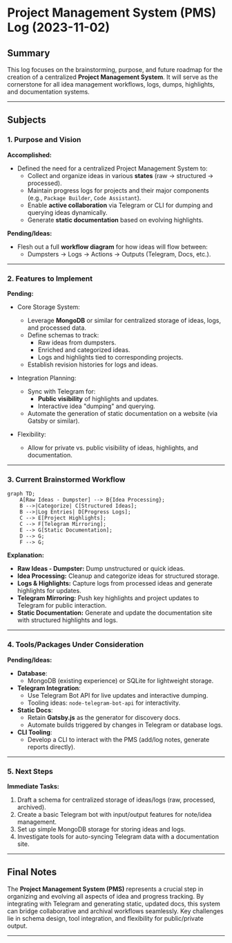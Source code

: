 # Project Management System (PMS) Log (2023-11-02)

## Summary
This log focuses on the brainstorming, purpose, and future roadmap for the creation of a centralized **Project Management System**. It will serve as the cornerstone for all idea management workflows, logs, dumps, highlights, and documentation systems.

---

## Subjects

### 1. Purpose and Vision

**Accomplished:**
- Defined the need for a centralized Project Management System to:
  - Collect and organize ideas in various **states** (raw → structured → processed).
  - Maintain progress logs for projects and their major components (e.g., `Package Builder`, `Code Assistant`).
  - Enable **active collaboration** via Telegram or CLI for dumping and querying ideas dynamically.
  - Generate **static documentation** based on evolving highlights.

**Pending/Ideas:**
- Flesh out a full **workflow diagram** for how ideas will flow between:
  - Dumpsters → Logs → Actions → Outputs (Telegram, Docs, etc.).

---

### 2. Features to Implement

**Pending:**
- Core Storage System:
  - Leverage **MongoDB** or similar for centralized storage of ideas, logs, and processed data.
  - Define schemas to track:
    - Raw ideas from dumpsters.
    - Enriched and categorized ideas.
    - Logs and highlights tied to corresponding projects.
  - Establish revision histories for logs and ideas.

- Integration Planning:
  - Sync with Telegram for:
    - **Public visibility** of highlights and updates.
    - Interactive idea "dumping" and querying.
  - Automate the generation of static documentation on a website (via Gatsby or similar).

- Flexibility:
  - Allow for private vs. public visibility of ideas, highlights, and documentation.

---

### 3. Current Brainstormed Workflow

```mermaid
graph TD;
    A[Raw Ideas - Dumpster] --> B{Idea Processing};
    B -->|Categorize| C[Structured Ideas];
    B -->|Log Entries| D[Progress Logs];
    C --> E[Project Highlights];
    C --> F[Telegram Mirroring];
    E --> G[Static Documentation];
    D --> G;
    F --> G;
```

**Explanation:**
- **Raw Ideas - Dumpster:** Dump unstructured or quick ideas.
- **Idea Processing:** Cleanup and categorize ideas for structured storage.
- **Logs & Highlights:** Capture logs from processed ideas and generate highlights for updates.
- **Telegram Mirroring:** Push key highlights and project updates to Telegram for public interaction.
- **Static Documentation:** Generate and update the documentation site with structured highlights and logs.

---

### 4. Tools/Packages Under Consideration

**Pending/Ideas:**
- **Database**:
  - MongoDB (existing experience) or SQLite for lightweight storage.
- **Telegram Integration**:
  - Use Telegram Bot API for live updates and interactive dumping.
  - Tooling ideas: `node-telegram-bot-api` for interactivity.
- **Static Docs**:
  - Retain **Gatsby.js** as the generator for discovery docs.
  - Automate builds triggered by changes in Telegram or database logs.
- **CLI Tooling**:
  - Develop a CLI to interact with the PMS (add/log notes, generate reports directly).

---

### 5. Next Steps

**Immediate Tasks:**
1. Draft a schema for centralized storage of ideas/logs (raw, processed, archived).
2. Create a basic Telegram bot with input/output features for note/idea management.
3. Set up simple MongoDB storage for storing ideas and logs.
4. Investigate tools for auto-syncing Telegram data with a documentation site.

---

## Final Notes
The **Project Management System (PMS)** represents a crucial step in organizing and evolving all aspects of idea and progress tracking. By integrating with Telegram and generating static, updated docs, this system can bridge collaborative and archival workflows seamlessly. Key challenges lie in schema design, tool integration, and flexibility for public/private output.

---